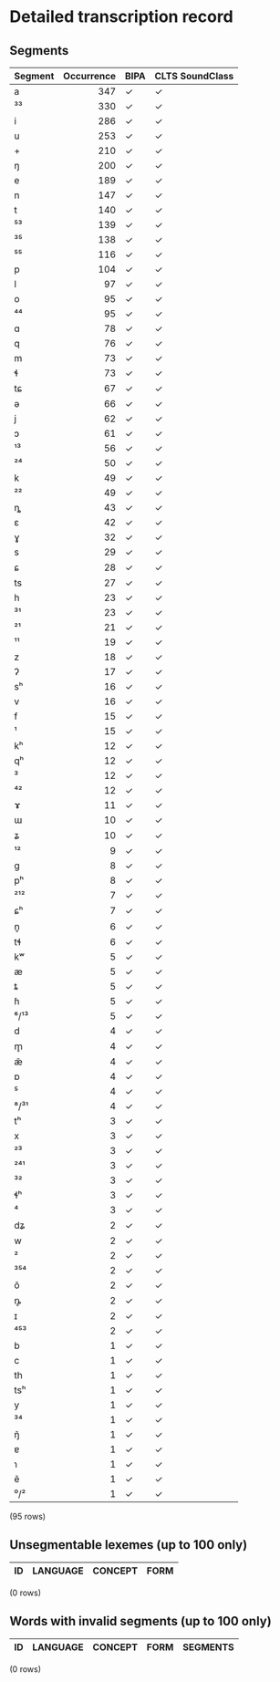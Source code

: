 
# Detailed transcription record

## Segments

| Segment | Occurrence | BIPA | CLTS SoundClass |
|:----------|-------------:|:-------|:------------------|
| a | 347 | ✓ | ✓ |
| ³³ | 330 | ✓ | ✓ |
| i | 286 | ✓ | ✓ |
| u | 253 | ✓ | ✓ |
| + | 210 | ✓ | ✓ |
| ŋ | 200 | ✓ | ✓ |
| e | 189 | ✓ | ✓ |
| n | 147 | ✓ | ✓ |
| t | 140 | ✓ | ✓ |
| ⁵³ | 139 | ✓ | ✓ |
| ³⁵ | 138 | ✓ | ✓ |
| ⁵⁵ | 116 | ✓ | ✓ |
| p | 104 | ✓ | ✓ |
| l | 97 | ✓ | ✓ |
| o | 95 | ✓ | ✓ |
| ⁴⁴ | 95 | ✓ | ✓ |
| ɑ | 78 | ✓ | ✓ |
| q | 76 | ✓ | ✓ |
| m | 73 | ✓ | ✓ |
| ɬ | 73 | ✓ | ✓ |
| tɕ | 67 | ✓ | ✓ |
| ə | 66 | ✓ | ✓ |
| j | 62 | ✓ | ✓ |
| ɔ | 61 | ✓ | ✓ |
| ¹³ | 56 | ✓ | ✓ |
| ²⁴ | 50 | ✓ | ✓ |
| k | 49 | ✓ | ✓ |
| ²² | 49 | ✓ | ✓ |
| ȵ | 43 | ✓ | ✓ |
| ɛ | 42 | ✓ | ✓ |
| ɣ | 32 | ✓ | ✓ |
| s | 29 | ✓ | ✓ |
| ɕ | 28 | ✓ | ✓ |
| ts | 27 | ✓ | ✓ |
| h | 23 | ✓ | ✓ |
| ³¹ | 23 | ✓ | ✓ |
| ²¹ | 21 | ✓ | ✓ |
| ¹¹ | 19 | ✓ | ✓ |
| z | 18 | ✓ | ✓ |
| ʔ | 17 | ✓ | ✓ |
| sʰ | 16 | ✓ | ✓ |
| v | 16 | ✓ | ✓ |
| f | 15 | ✓ | ✓ |
| ¹ | 15 | ✓ | ✓ |
| kʰ | 12 | ✓ | ✓ |
| qʰ | 12 | ✓ | ✓ |
| ³ | 12 | ✓ | ✓ |
| ⁴² | 12 | ✓ | ✓ |
| ɤ | 11 | ✓ | ✓ |
| ɯ | 10 | ✓ | ✓ |
| ʑ | 10 | ✓ | ✓ |
| ¹² | 9 | ✓ | ✓ |
| g | 8 | ✓ | ✓ |
| pʰ | 8 | ✓ | ✓ |
| ²¹² | 7 | ✓ | ✓ |
| ɕʰ | 7 | ✓ | ✓ |
| n̥ | 6 | ✓ | ✓ |
| tɬ | 6 | ✓ | ✓ |
| kʷ | 5 | ✓ | ✓ |
| æ | 5 | ✓ | ✓ |
| ȶ | 5 | ✓ | ✓ |
| ɦ | 5 | ✓ | ✓ |
| ⁶/¹³ | 5 | ✓ | ✓ |
| d | 4 | ✓ | ✓ |
| m̥ | 4 | ✓ | ✓ |
| æ̃ | 4 | ✓ | ✓ |
| ɒ | 4 | ✓ | ✓ |
| ⁵ | 4 | ✓ | ✓ |
| ⁸/³¹ | 4 | ✓ | ✓ |
| tʰ | 3 | ✓ | ✓ |
| x | 3 | ✓ | ✓ |
| ²³ | 3 | ✓ | ✓ |
| ²⁴¹ | 3 | ✓ | ✓ |
| ³² | 3 | ✓ | ✓ |
| ɬʰ | 3 | ✓ | ✓ |
| ⁴ | 3 | ✓ | ✓ |
| dʑ | 2 | ✓ | ✓ |
| w | 2 | ✓ | ✓ |
| ² | 2 | ✓ | ✓ |
| ³⁵⁴ | 2 | ✓ | ✓ |
| õ | 2 | ✓ | ✓ |
| ȵ̥ | 2 | ✓ | ✓ |
| ɪ | 2 | ✓ | ✓ |
| ⁴⁵³ | 2 | ✓ | ✓ |
| b | 1 | ✓ | ✓ |
| c | 1 | ✓ | ✓ |
| th | 1 | ✓ | ✓ |
| tsʰ | 1 | ✓ | ✓ |
| y | 1 | ✓ | ✓ |
| ³⁴ | 1 | ✓ | ✓ |
| ŋ̃ | 1 | ✓ | ✓ |
| ɐ | 1 | ✓ | ✓ |
| ɿ | 1 | ✓ | ✓ |
| ẽ | 1 | ✓ | ✓ |
| ⁰/² | 1 | ✓ | ✓ |

(95 rows)



## Unsegmentable lexemes (up to 100 only)

| ID | LANGUAGE | CONCEPT | FORM |
|------|------------|-----------|--------|

(0 rows)



## Words with invalid segments (up to 100 only)

| ID | LANGUAGE | CONCEPT | FORM | SEGMENTS |
|------|------------|-----------|--------|------------|

(0 rows)


